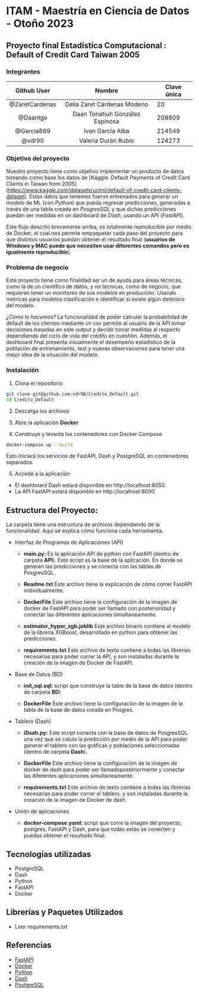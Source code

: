 # ITAM - Maestría en Ciencia de Datos - Otoño 2023
## Proyecto final Estadística Computacional : Default of Credit Card Taiwan 2005

### Integrantes

|       Github User        |              Nombre               | Clave única |
| :---------------: | :-------------------------------: | ----------- |
| @ZaretCardenas |    Delia Zaret Cárdenas Modeno    |  20     |
|      @Daantge      | Daan Tonatiuh González Espinosa | 208809      |
|     @Garcia889     |      Ivan García Alba      | 214549      |
|    @vdr90     |    Valeria Durán Rubio     | 124273      |

### **Objetivo del proyecto**
Nuestro proyecto tiene como objetivo implementar un producto de datos tomando como base los datos de [Kaggle: Default Payments of Credit Card Clients in Taiwan from 2005] (https://www.kaggle.com/datasets/uciml/default-of-credit-card-clients-dataset). Estos datos que tenemos fueron entrenados para generar un modelo de ML (con *Python*) que pueda regresar predicciones, generadas a través  de una tabla creada en *PosgresSQL* y que dichas predicciones puedan ser medidas en un dashboard de *Dash*, usando un API (*FastAPI*).

Este flujo descrito brevemente arriba, es totalmente reproducible por medio de Docker, el cual nos permite empaquetar cada paso del proyecto para que distintos usuarios puedan obtener el resultado final (**usuarios de Windows y MAC puede que necesiten usar diferentes comandos pero es igualmente reproducible**).

### **Problema de negocio**
Este proyecto tiene como finalidad ser un de ayuda para áreas técnicas, como la de un científico de datos, y no técnicas, como de negocio, que requieran tener un monitoreo de sus modelos en producción. Usando metricas para modelos clasificación e identificar si existe algún deterioro del modelo. 

*¿Cómo lo hacemos?* La funcionalidad de poder calcular la probabilidad de default de los clientes mediante un csv permite al usuario de la API tomar decisiones basadas en este output y decidir tomar medidas al respecto dependiendo del ciclo de vida del crédito en cuestión. Además, el dashboard final presenta visualmente el desempeño estadístico de la población de entrenamiento, test y nuevas observaciones para tener una mejor idea de la situación del modelo.

### **Instalación**
1. Clona el repositorio

```bash
git clone git@github.com:vdr90/Credito_Default.git
cd Credito_Default
```

2. Descarga los archivos 

3. Abre la aplicación **Docker**

4. Construye y levanta los contenedores con Docker Compose
```bash
docker-compose up --build
```
Esto iniciará los servicios de FastAPI, Dash y PostgreSQL en contenedores separados.

5. Accede a la aplicación
* El dashboard Dash estará disponible en http://localhost:8050.
* La API FastAPI estará disponible en http://localhost:8000.

## Estructura del Proyecto:
La carpeta tiene una estructura de archivos dependiendo de la funcionalidad. Aquí se explica cómo funciona cada herramienta. 

* Interfaz de Programas de Aplicaciones (API)
  
  * **main.py:** Es la aplicación API de python con FastAPI  (dentro de carpeta **API**). Este script es la base de la aplicación. En donde se generan las predicciones y se conecta con las tablas de PosgresSQL.
    
  * **Readme.txt** Este archivo tiene la explicación de cómo correr FastAPI individualmente.
    
  * **DockerFile** Este archivo tiene la configuración de la imagen de docker de FastAPI para poder ser llamado con posterioridad y conectar las diferentes aplicaciones simultaneamente.
    
  * **estimator_hyper_xgb.joblib** Este archivo binario contiene al modelo de la librería XGBoost, desarrollado en python para obtener las predicciones.
    
  * **requirements.txt** Este archivo de texto contiene a todas las librerías necesarias para poder correr la API, y son instaladas durante la creación de la imagen de Docker de FastAPI.
 
* Base de Datos (BD)
  
  * **init_sql.sql:** script que construye la table de la base de datos (dentro de carpeta **BD**)
    
  * **DockerFile** Este archivo tiene la configuración de la imagen de la tabla de la base de datos creada en Posgres.

* Tablero (Dash)
  
  * **iDsah.py:** Este script conecta con la base de datos de PosgresSQL una vez que se calulo la predicción por medio de la API para poder generar el tablero con las gráficas y poblaciones seleccionadas (dentro de carpeta **Dash**).
    
  * **DockerFile** Este archivo tiene la configuración de la imagen de docker de dash para poder ser llamadoposteriormente y conectar las diferentes aplicaciones simultaneamente.
    
  * **requirements.txt** Este archivo de texto contiene a todas las librerías necesarias para poder correr el tablero, y son instaladas durante la creación de la imagen de Docker de dash.
 
* Unión de aplicaciones
  
  * **docker-compose.yaml:** script que corre la imagen del proyecto, postgres, FastAPI y Dash, para que todas estas se conecten y puedas obtener el resultado final.



##  Tecnologías utilizadas

* PostgreSQL
* Dash
* Python
* FastAPI
* Docker

## Librerías y Paquetes Utilizados

 - Leer requirements.txt

## Referencias 

* [FastAPI](https://fastapi.tiangolo.com/)
* [Docker](https://docs.docker.com/develop/develop-images/dockerfile_best-practices/)
* [Python](https://www.python.org/)
* [Dash](https://dash.plotly.com/)
* [PostgreSQL](https://www.postgresql.org/)
